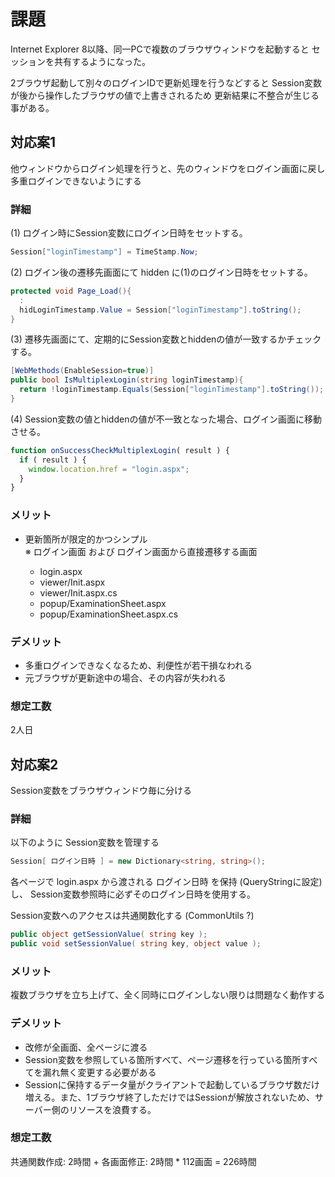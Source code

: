 
# 課題

Internet Explorer 8以降、同一PCで複数のブラウザウィンドウを起動すると
セッションを共有するようになった。

2ブラウザ起動して別々のログインIDで更新処理を行うなどすると
Session変数が後から操作したブラウザの値で上書きされるため
更新結果に不整合が生じる事がある。


## 対応案1

他ウィンドウからログイン処理を行うと、先のウィンドウをログイン画面に戻し
多重ログインできないようにする

### 詳細

(1) ログイン時にSession変数にログイン日時をセットする。

```cs
Session["loginTimestamp"] = TimeStamp.Now;
```


(2) ログイン後の遷移先画面にて hidden に(1)のログイン日時をセットする。

```cs
protected void Page_Load(){
  :
  hidLoginTimestamp.Value = Session["loginTimestamp"].toString();
}
```


(3) 遷移先画面にて、定期的にSession変数とhiddenの値が一致するかチェックする。

```cs
[WebMethods(EnableSession=true)]
public bool IsMultiplexLogin(string loginTimestamp){
  return !loginTimestamp.Equals(Session["loginTimestamp"].toString());
}
```


(4) Session変数の値とhiddenの値が不一致となった場合、ログイン画面に移動させる。

```js
function onSuccessCheckMultiplexLogin( result ) {
  if ( result ) {
    window.location.href = "login.aspx";
  }
}
```

### メリット

* 更新箇所が限定的かつシンプル  
※ ログイン画面 および ログイン画面から直接遷移する画面

  - login.aspx
  - viewer/Init.aspx
  - viewer/Init.aspx.cs
  - popup/ExaminationSheet.aspx
  - popup/ExaminationSheet.aspx.cs

### デメリット

* 多重ログインできなくなるため、利便性が若干損なわれる
* 元ブラウザが更新途中の場合、その内容が失われる

### 想定工数

2人日


## 対応案2

Session変数をブラウザウィンドウ毎に分ける

### 詳細

以下のように Session変数を管理する

```cs
Session[ ログイン日時 ] = new Dictionary<string, string>();
```

各ページで login.aspx から渡される ログイン日時 を保持 (QueryStringに設定) し、
Session変数参照時に必ずそのログイン日時を使用する。

Session変数へのアクセスは共通関数化する (CommonUtils ?)

```cs
public object getSessionValue( string key );
public void setSessionValue( string key, object value );
```

### メリット

複数ブラウザを立ち上げて、全く同時にログインしない限りは問題なく動作する

### デメリット

* 改修が全画面、全ページに渡る
* Session変数を参照している箇所すべて、ページ遷移を行っている箇所すべてを漏れ無く変更する必要がある
* Sessionに保持するデータ量がクライアントで起動しているブラウザ数だけ増える。また、1ブラウザ終了しただけではSessionが解放されないため、サーバー側のリソースを浪費する。

### 想定工数

共通関数作成: 2時間 + 各画面修正: 2時間 * 112画面 = 226時間


